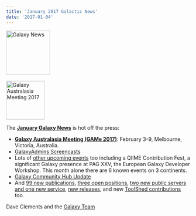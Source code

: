```yaml
---
title: 'January 2017 Galactic News'
date: '2017-01-04'
---
```

<div class='right'>
<div class='right'><a href='/galaxy-updates/2017-01/'><img src="/images/galaxy-logos/GalaxyNews.png" alt="Galaxy News" width=120 /></a></div><br />
<a href='/galaxy-updates/2017-01/##galaxy-australasia-meeting-game-2017-'><img src="/images/logos/GAMeLogo200.png" alt="Galaxy Australasia Meeting 2017" width="105" /></a><br />
</div>

The **[January Galaxy News](/galaxy-updates/2017-01/)** is hot off the press:

* **[Galaxy Australasia Meeting (GAMe 2017)](/galaxy-updates/2017-01/#galaxy-australasia-meeting-game-2017-)**: February 3-9, Melbourne, Victoria, Australia.
* [GalaxyAdmins Screencasts](/galaxy-updates/2017-01/#galaxyadmins-screencasts)
* Lots of [other upcoming events](/galaxy-updates/2017-01/#all-upcoming-events) too including a QIIME Contribution Fest, a significant Galaxy presence at PAG XXV, the European Galaxy Developer Workshop.  This month alone there are 6 known events on 3 continents.
* [Galaxy Community Hub Update](/galaxy-updates/2017-01/#galaxy-community-hub-update)
* And [99 new publications](/galaxy-updates/2017-01/#new-publications), [three open positions](/galaxy-updates/2017-01/#who-s-hiring), [two new public servers and one new service](/galaxy-updates/2017-01/#public-galaxy-server-news), [new releases](/galaxy-updates/2017-01/#releases), and new [ToolShed contributions](/galaxy-updates/2017-01/#toolshed-contributions) too.

Dave Clements and the [Galaxy Team](/galaxy-team/)
